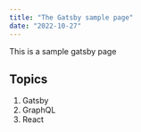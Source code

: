 ```yaml
---
title: "The Gatsby sample page"
date: "2022-10-27"
---
```


This is a sample gatsby page

## Topics

1. Gatsby
2. GraphQL
3. React